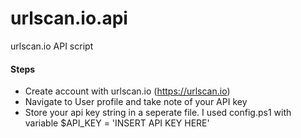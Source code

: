 # urlscan.io.api
urlscan.io API script

#### Steps
- Create account with urlscan.io (https://urlscan.io)
- Navigate to User profile and take note of your API key
- Store your api key string in a seperate file. I used config.ps1 with variable $API_KEY = 'INSERT API KEY HERE'
